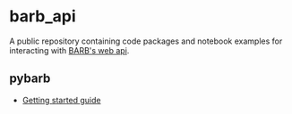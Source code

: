 # barb_api
A public repository containing code packages and notebook examples for interacting with [BARB's web api](https://barb-api.co.uk/api-docs).


## pybarb

- [Getting started guide](pybarb/getting_started.html)

